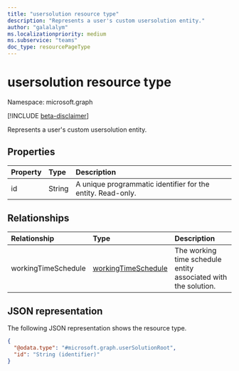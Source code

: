 ```yaml
---
title: "usersolution resource type"
description: "Represents a user's custom usersolution entity."
author: "galalalym"
ms.localizationpriority: medium
ms.subservice: "teams"
doc_type: resourcePageType
---
```


# usersolution resource type

Namespace: microsoft.graph

[!INCLUDE [beta-disclaimer](../../includes/beta-disclaimer.md)]

Represents a user's custom usersolution entity.

## Properties

|Property|Type|Description|
|:---|:---|:---|
|id|String|A unique programmatic identifier for the entity. Read-only.|

## Relationships

|Relationship|Type|Description|
|:---|:---|:---|
|workingTimeSchedule|[workingTimeSchedule](../resources/workingtimeschedule.md)|The working time schedule entity associated with the solution.|

## JSON representation

The following JSON representation shows the resource type.
<!-- {
  "blockType": "resource",
  "keyProperty": "id",
  "@odata.type": "microsoft.graph.userSolutionRoot",
  "openType": false
}
-->
``` json
{
  "@odata.type": "#microsoft.graph.userSolutionRoot",
  "id": "String (identifier)"
}
```
